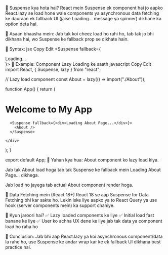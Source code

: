 📌 Suspense kya hota hai?
React mein Suspense ek component hai jo aapko React.lazy se load hone wale components ya asynchronous data fetching ke dauraan ek fallback UI (jaise Loading... message ya spinner) dikhane ka option deta hai.

📖 Asaan bhaasha mein:
Jab tak koi cheez load ho rahi ho, tab tak jo bhi dikhana hai, wo Suspense ke fallback prop se dikhate hain.

📌 Syntax:
jsx
Copy
Edit
<Suspense fallback={<div>Loading...</div>}>
  <LazyComponent />
</Suspense>
📌 Example: Component Lazy Loading ke saath
javascript
Copy
Edit
import React, { Suspense, lazy } from "react";

// Lazy load component
const About = lazy(() => import("./About"));

function App() {
  return (
    <div>
      <h1>Welcome to My App</h1>
      
      <Suspense fallback={<div>Loading About Page...</div>}>
        <About />
      </Suspense>

    </div>
  );
}

export default App;
📝 Yahan kya hua:
About component ko lazy load kiya.

Jab tak About load hoga tab tak Suspense ke fallback mein Loading About Page... dikhega.

Jab load ho jayega tab actual About component render hoga.

📌 Data Fetching mein (React 18+)
React 18 se aap Suspense for Data Fetching bhi kar sakte ho. Lekin iske liye aapko ya to React Query ya use hook (server components mein) ka support chahiye.

📌 Kyun jaroori hai?
✅ Lazy loaded components ke liye
✅ Initial load fast banane ke liye
✅ User ko achha UX dene ke liye jab tak data ya component load ho raha ho

📌 Conclusion:
Jab bhi aap React.lazy ya koi asynchronous component/data la rahe ho, use Suspense ke andar wrap kar ke ek fallback UI dikhana best practice hai.

